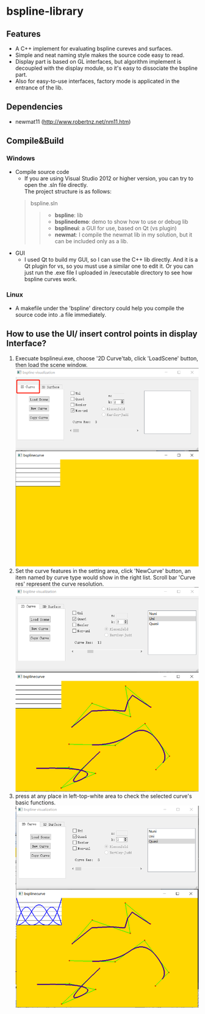 # bspline-library
## Features
* A C++ implement for evaluating bspline cureves and surfaces. 
* Simple and neat naming style makes the source code easy to read. 
* Display part is based on GL interfaces, but algorithm implement is decoupled with the display module, so it's easy to dissociate the bspline part. 
* Also for easy-to-use interfaces, factory mode is applicated in the entrance of the lib.
## Dependencies
* newmat11 (http://www.robertnz.net/nm11.htm)
## Compile&Build
### Windows
  * Compile source code
    * If you are using Visual Studio 2012 or higher version, you can try to open the .sln file directly.  
    The project structure is as follows:
    >bspline.sln
    >>* **bspline**: lib  
    >>* **bsplinedemo**: demo to show how to use or debug lib  
    >>* **bsplineui**: a GUI for use, based on Qt (vs plugin)  
    >>* **newmat**: I compile the newmat lib in my solution, but it can be included only as a lib.   
  * GUI 
    * I used Qt to build my GUI, so I can use the C++ lib directly. And it is a Qt plugin for vs, so you must use a similar one to edit it. Or you can just run the .exe file I uploaded in /executable directory to see how bspline curves work. 
### Linux
  * A makefile under the 'bspline' directory could help you compile the source code into .a file immediately.
## How to use the UI/ insert control points in display Interface?
 1. Execuate bsplineui.exe, choose '2D Curve'tab, click 'LoadScene' button, then load the scene window.  
 ![image](https://raw.githubusercontent.com/daidluvkb/bspline-library/main/image/intro1.png)
 2. Set the curve features in the setting area, click 'NewCurve' button, an item named by curve type would show in the right list. Scroll bar 'Curve res' represent the curve resolution.   
 ![image](https://raw.githubusercontent.com/daidluvkb/bspline-library/main/image/intro2.png)
 3. press at any place in left-top-white area to check the selected curve's basic functions.   
 ![image](https://raw.githubusercontent.com/daidluvkb/bspline-library/main/image/intro3.png)
